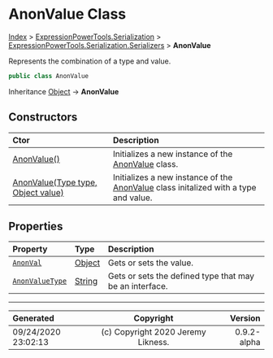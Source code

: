 ﻿# AnonValue Class

[Index](../index.md) > [ExpressionPowerTools.Serialization](ExpressionPowerTools.Serialization.a.md) > [ExpressionPowerTools.Serialization.Serializers](ExpressionPowerTools.Serialization.Serializers.n.md) > **AnonValue**

Represents the combination of a type and value.

```csharp
public class AnonValue
```

Inheritance [Object](https://docs.microsoft.com/dotnet/api/system.object) → **AnonValue**

## Constructors

| Ctor | Description |
| :-- | :-- |
| [AnonValue()](ExpressionPowerTools.Serialization.Serializers.AnonValue.ctor.md#anonvalue) | Initializes a new instance of the [AnonValue](ExpressionPowerTools.Serialization.Serializers.AnonValue.cs.md) class. |
| [AnonValue(Type type, Object value)](ExpressionPowerTools.Serialization.Serializers.AnonValue.ctor.md#anonvaluetype-type-object-value) | Initializes a new instance of the [AnonValue](ExpressionPowerTools.Serialization.Serializers.AnonValue.cs.md) class initalized            with a type and value. |
## Properties

| Property | Type | Description |
| :-- | :-- | :-- |
| [`AnonVal`](ExpressionPowerTools.Serialization.Serializers.AnonValue.AnonVal.prop.md) | [Object](https://docs.microsoft.com/dotnet/api/system.object) | Gets or sets the value. |
| [`AnonValueType`](ExpressionPowerTools.Serialization.Serializers.AnonValue.AnonValueType.prop.md) | [String](https://docs.microsoft.com/dotnet/api/system.string) | Gets or sets the defined type that may be an interface. |


---

| Generated | Copyright | Version |
| :-- | :-: | --: |
| 09/24/2020 23:02:13 | (c) Copyright 2020 Jeremy Likness. | 0.9.2-alpha |
